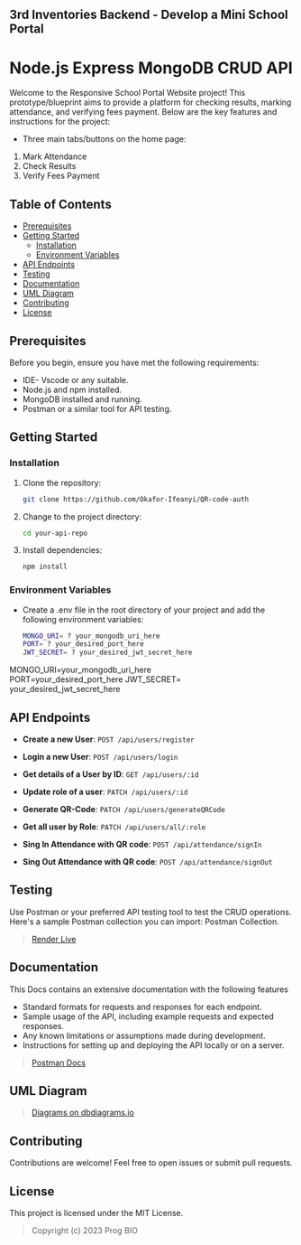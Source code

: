 ## 3rd Inventories Backend - Develop a Mini School Portal 

# Node.js Express MongoDB CRUD API
Welcome to the Responsive School Portal Website project! This prototype/blueprint aims to provide a platform for checking results, marking attendance, and verifying fees payment. Below are the key features and instructions for the project:

- Three main tabs/buttons on the home page:
1. Mark Attendance
2. Check Results
3. Verify Fees Payment


## Table of Contents

- [Prerequisites](#prerequisites)
- [Getting Started](#getting-started)
  - [Installation](#installation)
  - [Environment Variables](#environment-variables)
- [API Endpoints](#api-endpoints)
- [Testing](#testing)
- [Documentation](#documentation)
- [UML Diagram](#uml-diagram)
- [Contributing](#contributing)
- [License](#license)

## Prerequisites

Before you begin, ensure you have met the following requirements:

- IDE- Vscode or any suitable.
- Node.js and npm installed.
- MongoDB installed and running.
- Postman or a similar tool for API testing.

## Getting Started

### Installation

1. Clone the repository:

   ```bash
   git clone https://github.com/Okafor-Ifeanyi/QR-code-auth
   ```

2. Change to the project directory:

    ```bash
    cd your-api-repo
    ```

3. Install dependencies:

    ```bash
    npm install
    ```

### Environment Variables

- Create a .env file in the root directory of your project and add the following environment variables:
    ``` bash
    MONGO_URI= ? your_mongodb_uri_here  
    PORT= ? your_desired_port_here
    JWT_SECRET= ? your_desired_jwt_secret_here
    ```
MONGO_URI=your_mongodb_uri_here  
PORT=your_desired_port_here
JWT_SECRET= your_desired_jwt_secret_here


## API Endpoints
- **Create a new User**:  `POST /api/users/register`

- **Login a new User**:  `POST /api/users/login`

- **Get details of a User by ID**:  `GET /api/users/:id`

- **Update role of a user**:   `PATCH /api/users/:id`

- **Generate QR-Code**:   `PATCH /api/users/generateQRCode`

- **Get all user by Role**:   `PATCH /api/users/all/:role`

- **Sing In Attendance with QR code**:  `POST /api/attendance/signIn`

- **Sing Out Attendance with QR code**:  `POST /api/attendance/signOut`

## Testing
Use Postman or your preferred API testing tool to test the CRUD operations. Here's a sample Postman collection you can import: Postman Collection.
>   [Render Live](https://result-checker-g7zf.onrender.com)

## Documentation
This Docs contains an extensive documentation with the following features
- Standard formats for requests and responses for each endpoint.
- Sample usage of the API, including example requests and expected responses.
- Any known limitations or assumptions made during development.
- Instructions for setting up and deploying the API locally or on a server.
>   [Postman Docs](https://documenter.getpostman.com/view/19026826/2s9YJdUh4D)

## UML Diagram
>   [Diagrams on dbdiagrams.io](https://dbdiagram.io/d/QR-Code-651b4562ffbf5169f0e56d69)

## Contributing
Contributions are welcome! Feel free to open issues or submit pull requests.

## License
This project is licensed under the MIT License.

> Copyright (c) 2023 Prog BIO